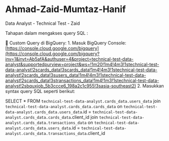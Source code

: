 # Ahmad-Zaid-Mumtaz-Hanif
Data Analyst - Technical Test - Zaid

Tahapan dalam mengakses query SQL :

📍 Custom Query di BigQuery:
	1.	Masuk BigQuery Console:
[https://console.cloud.google.com/bigquery](https://console.cloud.google.com/bigquery?inv=1&invt=Ab5afA&authuser=4&project=technical-test-data-analyst&supportedpurview=project&ws=!1m20!1m4!4m3!1stechnical-test-data-analyst!2scards_data!3scards_data!1m4!4m3!1stechnical-test-data-analyst!2scards_data!3susers_data!1m4!4m3!1stechnical-test-data-analyst!2scards_data!3stransactions_data!1m4!1m3!1stechnical-test-data-analyst!2sbquxjob_5b3ccce6_198a2c1c955!3sasia-southeast2)
	2.	Masukkan syntax query SQL seperti berikut:

SELECT * FROM `technical-test-data-analyst.cards_data.users_data`
join `technical-test-data-analyst.cards_data.cards_data`
on `technical-test-data-analyst.cards_data.users_data`.id = `technical-test-data-analyst.cards_data.cards_data`.client_id
join `technical-test-data-analyst.cards_data.transactions_data`
on `technical-test-data-analyst.cards_data.users_data`.id = `technical-test-data-analyst.cards_data.transactions_data`.client_id

